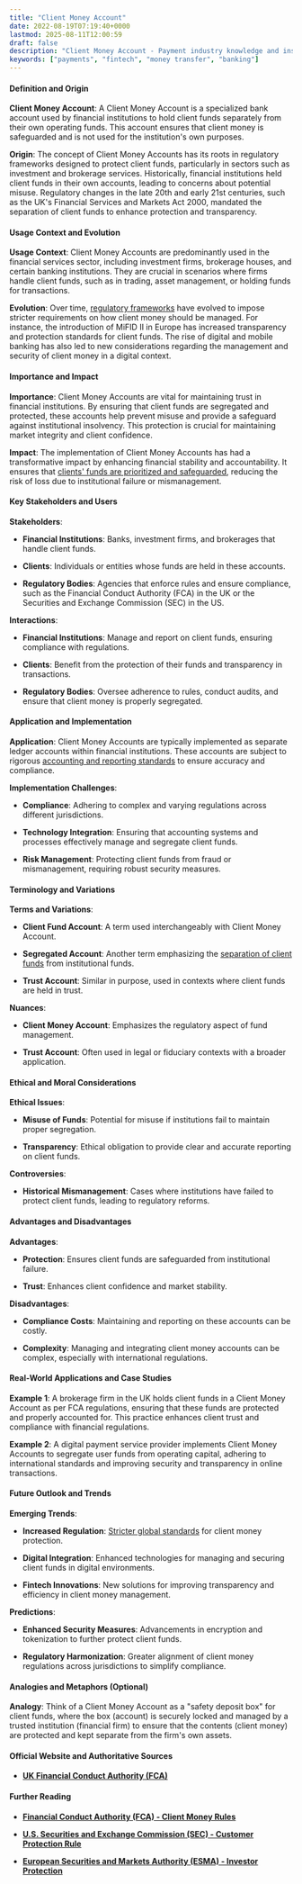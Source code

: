 ```yaml
---
title: "Client Money Account"
date: 2022-08-19T07:19:40+0000
lastmod: 2025-08-11T12:00:59
draft: false
description: "Client Money Account - Payment industry knowledge and insights"
keywords: ["payments", "fintech", "money transfer", "banking"]
---
```


#### Definition and Origin

**Client Money Account**: A Client Money Account is a specialized bank account used by financial institutions to hold client funds separately from their own operating funds. This account ensures that client money is safeguarded and is not used for the institution's own purposes.

**Origin**: The concept of Client Money Accounts has its roots in regulatory frameworks designed to protect client funds, particularly in sectors such as investment and brokerage services. Historically, financial institutions held client funds in their own accounts, leading to concerns about potential misuse. Regulatory changes in the late 20th and early 21st centuries, such as the UK's Financial Services and Markets Act 2000, mandated the separation of client funds to enhance protection and transparency.

#### Usage Context and Evolution

**Usage Context**: Client Money Accounts are predominantly used in the financial services sector, including investment firms, brokerage houses, and certain banking institutions. They are crucial in scenarios where firms handle client funds, such as in trading, asset management, or holding funds for transactions.

**Evolution**: Over time, [regulatory frameworks](https://faisalkhanllc.xyz/resources/payments-wiki/f/financial-regulatory-frameworks/) have evolved to impose stricter requirements on how client money should be managed. For instance, the introduction of MiFID II in Europe has increased transparency and protection standards for client funds. The rise of digital and mobile banking has also led to new considerations regarding the management and security of client money in a digital context.

#### Importance and Impact

**Importance**: Client Money Accounts are vital for maintaining trust in financial institutions. By ensuring that client funds are segregated and protected, these accounts help prevent misuse and provide a safeguard against institutional insolvency. This protection is crucial for maintaining market integrity and client confidence.

**Impact**: The implementation of Client Money Accounts has had a transformative impact by enhancing financial stability and accountability. It ensures that [clients' funds are prioritized and safeguarded](https://faisalkhanllc.xyz/resources/payments-wiki/s/safeguarding-account/), reducing the risk of loss due to institutional failure or mismanagement.

#### Key Stakeholders and Users

**Stakeholders**:

- **Financial Institutions**: Banks, investment firms, and brokerages that handle client funds.

- **Clients**: Individuals or entities whose funds are held in these accounts.

- **Regulatory Bodies**: Agencies that enforce rules and ensure compliance, such as the Financial Conduct Authority (FCA) in the UK or the Securities and Exchange Commission (SEC) in the US.

**Interactions**:

- **Financial Institutions**: Manage and report on client funds, ensuring compliance with regulations.

- **Clients**: Benefit from the protection of their funds and transparency in transactions.

- **Regulatory Bodies**: Oversee adherence to rules, conduct audits, and ensure that client money is properly segregated.

#### Application and Implementation

**Application**: Client Money Accounts are typically implemented as separate ledger accounts within financial institutions. These accounts are subject to rigorous [accounting and reporting standards](https://faisalkhanllc.xyz/resources/payments-wiki/c/common-reporting-standard-crs/) to ensure accuracy and compliance.

**Implementation Challenges**:

- **Compliance**: Adhering to complex and varying regulations across different jurisdictions.

- **Technology Integration**: Ensuring that accounting systems and processes effectively manage and segregate client funds.

- **Risk Management**: Protecting client funds from fraud or mismanagement, requiring robust security measures.

#### 

#### Terminology and Variations

**Terms and Variations**:

- **Client Fund Account**: A term used interchangeably with Client Money Account.

- **Segregated Account**: Another term emphasizing the [separation of client funds](https://faisalkhanllc.xyz/resources/payments-wiki/s/segregated-named-accounts/) from institutional funds.

- **Trust Account**: Similar in purpose, used in contexts where client funds are held in trust.

**Nuances**:

- **Client Money Account**: Emphasizes the regulatory aspect of fund management.

- **Trust Account**: Often used in legal or fiduciary contexts with a broader application.

#### Ethical and Moral Considerations

**Ethical Issues**:

- **Misuse of Funds**: Potential for misuse if institutions fail to maintain proper segregation.

- **Transparency**: Ethical obligation to provide clear and accurate reporting on client funds.

**Controversies**:

- **Historical Mismanagement**: Cases where institutions have failed to protect client funds, leading to regulatory reforms.

#### Advantages and Disadvantages

**Advantages**:

- **Protection**: Ensures client funds are safeguarded from institutional failure.

- **Trust**: Enhances client confidence and market stability.

**Disadvantages**:

- **Compliance Costs**: Maintaining and reporting on these accounts can be costly.

- **Complexity**: Managing and integrating client money accounts can be complex, especially with international regulations.

#### Real-World Applications and Case Studies

**Example 1**: A brokerage firm in the UK holds client funds in a Client Money Account as per FCA regulations, ensuring that these funds are protected and properly accounted for. This practice enhances client trust and compliance with financial regulations.

**Example 2**: A digital payment service provider implements Client Money Accounts to segregate user funds from operating capital, adhering to international standards and improving security and transparency in online transactions.

#### Future Outlook and Trends

**Emerging Trends**:

- **Increased Regulation**: [Stricter global standards](https://faisalkhanllc.xyz/resources/payments-wiki/f/financial-regulatory-frameworks/) for client money protection.

- **Digital Integration**: Enhanced technologies for managing and securing client funds in digital environments.

- **Fintech Innovations**: New solutions for improving transparency and efficiency in client money management.

**Predictions**:

- **Enhanced Security Measures**: Advancements in encryption and tokenization to further protect client funds.

- **Regulatory Harmonization**: Greater alignment of client money regulations across jurisdictions to simplify compliance.

#### Analogies and Metaphors (Optional)

**Analogy**: Think of a Client Money Account as a "safety deposit box" for client funds, where the box (account) is securely locked and managed by a trusted institution (financial firm) to ensure that the contents (client money) are protected and kept separate from the firm's own assets.

#### Official Website and Authoritative Sources

- **[UK Financial Conduct Authority (FCA)](https://www.fca.org.uk)**

#### Further Reading

- **[Financial Conduct Authority (FCA) - Client Money Rules](https://www.handbook.fca.org.uk/handbook/CASS/7.pdf)**

- [**U.S. Securities and Exchange Commission (SEC) - Customer Protection Rule**](https://www.sec.gov/about/offices/oia/oia_market/key_rules.pdf)

- **[European Securities and Markets Authority (ESMA) - Investor Protection](https://www.esma.europa.eu/press-news/esma-news/esma-updates-qas-mifid-ii-investor-protection-0)**